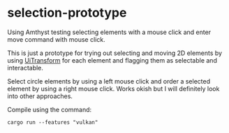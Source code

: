# selection-prototype
Using Amthyst testing selecting elements with a mouse click and enter move command with mouse click. 

This is just a prototype for trying out selecting and moving 2D elements by using [UiTransform](https://docs-src.amethyst.rs/master/amethyst_ui/struct.UiTransform.html) for each element and flagging them as selectable and interactable.

Select circle elements by using a left mouse click and order a selected element by using a right mouse click. Works okish but I will definitely look into other approaches.

Compile using the command:
```
cargo run --features "vulkan"
```
